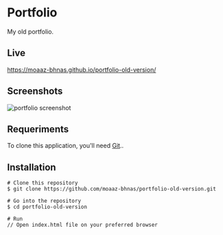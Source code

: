 # Portfolio
My old portfolio.

## Live
https://moaaz-bhnas.github.io/portfolio-old-version/
 
## Screenshots
![portfolio screenshot](https://i.ibb.co/VCG6rPb/2018-12-29-14-05-moaaz-bhnas-github-io.png)

## Requeriments
To clone this application, you'll need [Git](https://git-scm.com/)..

## Installation
```
# Clone this repository
$ git clone https://github.com/moaaz-bhnas/portfolio-old-version.git

# Go into the repository
$ cd portfolio-old-version

# Run
// Open index.html file on your preferred browser
```
